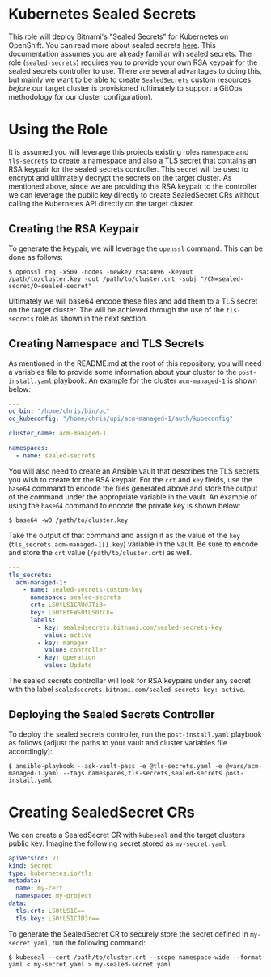# Kubernetes Sealed Secrets

This role will deploy Bitnami's "Sealed Secrets" for Kubernetes on OpenShift. You can read more about sealed secrets [here](https://github.com/bitnami-labs/sealed-secrets). This documentation assumes you are already familiar wih sealed secrets. The role (`sealed-secrets`) requires you to provide your own RSA keypair for the sealed secrets controller to use. There are several advantages to doing this, but mainly we want to be able to create `SealedSecrets` custom resources *before* our target cluster is provisioned (ultimately to support a GitOps methodology for our cluster configuration).

# Using the Role

It is assumed you will leverage this projects existing roles `namespace` and `tls-secrets` to create a namespace and also a TLS secret that contains an RSA keypair for the sealed secrets controller. This secret will be used to encrypt and ultimately decrypt the secrets on the target cluster. As mentioned above, since we are providing this RSA keypair to the controller we can leverage the public key directly to create SealedSecret CRs without calling the Kubernetes API directly on the target cluster.

## Creating the RSA Keypair

To generate the keypair, we will leverage the `openssl` command. This can be done as follows:

```shell
$ openssl req -x509 -nodes -newkey rsa:4096 -keyout /path/to/cluster.key -out /path/to/cluster.crt -subj "/CN=sealed-secret/O=sealed-secret"
```

Ultimately we will base64 encode these files and add them to a TLS secret on the target cluster. The will be achieved through the use of the `tls-secrets` role as shown in the next section.

## Creating Namespace and TLS Secrets

As mentioned in the README.md at the root of this repository, you will need a variables file to provide some information about your cluster to the `post-install.yaml` playbook. An example for the cluster `acm-managed-1` is shown below:

```yaml
---
oc_bin: "/home/chris/bin/oc"
oc_kubeconfig: "/home/chris/upi/acm-managed-1/auth/kubeconfig"

cluster_name: acm-managed-1

namespaces:
  - name: sealed-secrets
```

You will also need to create an Ansible vault that describes the TLS secrets you wish to create for the RSA keypair. For the `crt` and `key` fields, use the `base64` command to encode the files generated above and store the output of the command under the appropriate variable in the vault. An example of using the `base64` command to encode the private key is shown below:

```shell
$ base64 -w0 /path/to/cluster.key
```

Take the output of that command and assign it as the value of the `key` (`tls_secrets.acm-managed-1[].key`) variable in the vault. Be sure to encode and store the `crt` value (`/path/to/cluster.crt`) as well.

```yaml
---
tls_secrets:
  acm-managed-1:
    - name: sealed-secrets-custom-key
      namespace: sealed-secrets
      crt: LS0tLS1CRUdJTiB=
      key: LS0tEtFWS0tLS0tCk=
      labels:
        - key: sealedsecrets.bitnami.com/sealed-secrets-key
          value: active
        - key: manager
          value: controller
        - key: operation
          value: Update
```

The sealed secrets controller will look for RSA keypairs under any secret with the label `sealedsecrets.bitnami.com/sealed-secrets-key: active`.

## Deploying the Sealed Secrets Controller

To deploy the sealed secrets controller, run the `post-install.yaml` playbook as follows (adjust the paths to your vault and cluster variables file accordingly):

```shell
$ ansible-playbook --ask-vault-pass -e @tls-secrets.yaml -e @vars/acm-managed-1.yaml --tags namespaces,tls-secrets,sealed-secrets post-install.yaml
```

# Creating SealedSecret CRs

We can create a SealedSecret CR with `kubeseal` and the target clusters public key. Imagine the following secret stored as `my-secret.yaml`.

```yaml
apiVersion: v1
kind: Secret
type: kubernetes.io/tls
metadata:
  name: my-cert
  namespace: my-project
data:
  tls.crt: LS0tLS1C==
  tls.key: LS0tLS1CJD3r==
```

To generate the SealedSecret CR to securely store the secret defined in `my-secret.yaml`, run the following command:

```shell
$ kubeseal --cert /path/to/cluster.crt --scope namespace-wide --format yaml < my-secret.yaml > my-sealed-secret.yaml
```